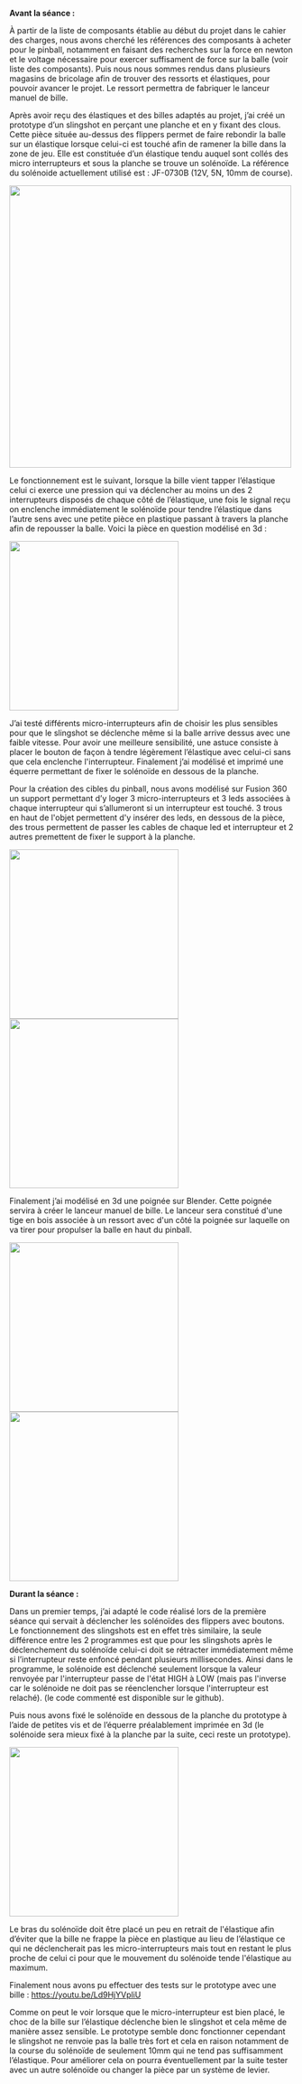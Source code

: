 **Avant la séance :**

À partir de la liste de composants établie au début du projet dans le cahier des charges, nous avons cherché les références des composants à acheter pour le pinball, notamment en faisant des recherches sur la force en newton et le voltage nécessaire pour exercer suffisament de force sur la balle (voir liste des composants). Puis nous nous sommes rendus dans plusieurs magasins de bricolage afin de trouver des ressorts et élastiques, pour pouvoir avancer le projet. Le ressort permettra de fabriquer le lanceur manuel de bille.

Après avoir reçu des élastiques et des billes adaptés au projet, j’ai créé un prototype d’un slingshot en perçant une planche et en y fixant des clous. Cette pièce située au-dessus des flippers permet de faire rebondir la balle sur un élastique lorsque celui-ci est touché afin de ramener la bille dans la zone de jeu. 
Elle est constituée d’un élastique tendu auquel sont collés des micro interrupteurs et sous la planche se trouve un solénoïde. La référence du solénoide actuellement utilisé est : JF-0730B (12V, 5N, 10mm de course).

<img src="prototype_slingshot.jpg" width="500">

Le fonctionnement est le suivant, lorsque la bille vient tapper l’élastique celui ci exerce une pression qui va déclencher au moins un des 2 interrupteurs disposés de chaque côté de l’élastique, une fois le signal reçu on enclenche immédiatement le solénoïde pour tendre l’élastique dans l’autre sens avec une petite pièce en plastique passant à travers la planche afin de repousser la balle. Voici la pièce en question modélisé en 3d :

<img src="bras_slingshot.jpg" width="300">

J’ai testé différents micro-interrupteurs afin de choisir les plus sensibles pour que le slingshot se déclenche même si la balle arrive dessus avec une faible vitesse. Pour avoir une meilleure sensibilité, une astuce consiste à placer le bouton de façon à tendre légèrement l’élastique avec celui-ci sans que cela enclenche l'interrupteur. Finalement j’ai modélisé et imprimé une équerre permettant de fixer le solénoïde en dessous de la planche.

Pour la création des cibles du pinball, nous avons modélisé sur Fusion 360 un support permettant d’y loger 3 micro-interrupteurs et 3 leds associées à chaque interrupteur qui s’allumeront si un interrupteur est touché. 3 trous en haut de l'objet permettent d'y insérer des leds, en dessous de la pièce, des trous permettent de passer les cables de chaque led et interrupteur et 2 autres premettent de fixer le support à la planche.

<img src="support_cibles_vue3d.jpg" width="300">
<img src="support_cibles_vue3ddessous.jpg" width="300">

Finalement j’ai modélisé en 3d une poignée sur Blender. Cette poignée servira à créer le lanceur manuel de bille. Le lanceur sera constitué d'une tige en bois associée à un ressort avec d'un côté la poignée sur laquelle on va tirer pour propulser la balle en haut du pinball. 

<img src="poignee_blender_vue3d.jpg" width="300">
<img src="poignee_blender_vuedecote.jpg" width="300">


**Durant la séance :**

Dans un premier temps, j’ai adapté le code réalisé lors de la première séance qui servait à déclencher les solénoïdes des flippers avec boutons. Le fonctionnement des slingshots est en effet très similaire, la seule différence entre les 2 programmes est que pour les slingshots après le déclenchement du solénoïde celui-ci doit se rétracter immédiatement même si l’interrupteur reste enfoncé pendant plusieurs millisecondes. Ainsi dans le programme, le solénoide est déclenché seulement lorsque la valeur renvoyée par l'interrupteur passe de l'état HIGH à LOW (mais pas l'inverse car le solénoide ne doit pas se réenclencher lorsque l'interrupteur est relaché). (le code commenté est disponible sur le github). 

Puis nous avons fixé le solénoïde en dessous de la planche du prototype à l’aide de petites vis et de l’équerre préalablement imprimée en 3d (le solénoide sera mieux fixé à la planche par la suite, ceci reste un prototype). 

<img src="equerre_fixation_solenoide_.jpg" width="300">

Le bras du solénoïde doit être placé un peu en retrait de l'élastique afin d’éviter que la bille ne frappe la pièce en plastique au lieu de l’élastique ce qui ne déclencherait pas les micro-interrupteurs mais tout en restant le plus proche de celui ci pour que le mouvement du solénoide tende l'élastique au maximum.

Finalement nous avons pu effectuer des tests sur le prototype avec une bille : https://youtu.be/Ld9HjYVpliU

Comme on peut le voir lorsque que le micro-interrupteur est bien placé, le choc de la bille sur l’élastique déclenche bien le slingshot et cela même de manière assez sensible. Le prototype semble donc fonctionner cependant le slingshot ne renvoie pas la balle très fort et cela en raison notamment de la course du solénoïde de seulement 10mm qui ne tend pas suffisamment l’élastique. Pour améliorer cela on pourra éventuellement par la suite tester avec un autre solénoïde ou changer la pièce par un système de levier.

